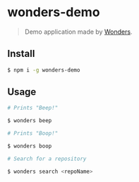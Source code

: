 # wonders-demo

> Demo application made by [Wonders](https://github.com/vutran/wonders).

## Install

```bash
$ npm i -g wonders-demo
```

## Usage

```bash
# Prints "Beep!"

$ wonders beep

# Prints "Boop!"

$ wonders boop

# Search for a repository

$ wonders search <repoName>
```
